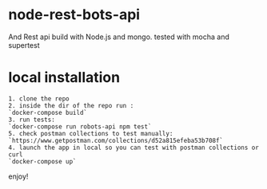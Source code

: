 # node-rest-bots-api

And Rest api build with Node.js and mongo. tested with mocha and supertest

# local installation 
    1. clone the repo
    2. inside the dir of the repo run :
    `docker-compose build`
    3. run tests:
    `docker-compose run robots-api npm test`
    5. check postman collections to test manually:
    `https://www.getpostman.com/collections/d52a815efeba53b708f`
    4. launch the app in local so you can test with postman collections or curl 
    `docker-compose up`

enjoy!